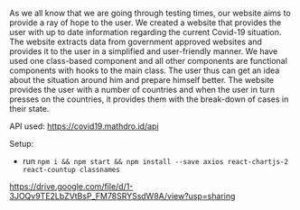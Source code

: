 As we all know that we are going through testing times, our website aims to provide a ray of hope to the user. We created a website that provides the user with up to date information regarding the current Covid-19 situation. The website extracts data from government approved websites and provides it to the user in a simplified and user-friendly manner. We have used one class-based component and all other components are functional components with hooks to the main class. The user thus can get an idea about the situation around him and prepare himself better. The website provides the user with a number of countries and when the user in turn presses on the countries, it provides them with the break-down of cases in their state.

API used: https://covid19.mathdro.id/api

Setup:
- run ```npm i && npm start && npm install --save axios react-chartjs-2 react-countup classnames```

https://drive.google.com/file/d/1-3JOQv9TE2LbZVtBsP_FM78SRYSsdW8A/view?usp=sharing
